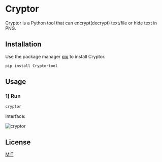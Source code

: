 # Cryptor

Cryptor is a Python tool that can encrypt(decrypt) text/file or hide text in PNG.

## Installation

Use the package manager [pip](https://pypi.org/project/Cryptortool/) to install Cryptor.

```bash
pip install Cryptortool
```

## Usage
### 1) Run
```bash
cryptor
```

Interface:

![cryptor](https://user-images.githubusercontent.com/50269791/179350080-e82257c1-7a57-4a50-b5db-562a0288f184.png)

## License
[MIT](https://choosealicense.com/licenses/mit/)

